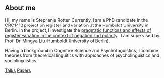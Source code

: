 ## About me

Hi, my name is Stephanie Rotter. Currently, I am a PhD candidate in the [CRC1412](https://sfb1412.hu-berlin.de/de/) project on register and variation at the Humboldt University in Berlin. In the project, I investigate the [pragmatic functions and effects of register variation in the context of negation and polarity](https://sfb1412.hu-berlin.de/projects/a07/) . I am supervised by Prof. Dr. Mingya Liu (Humboldt University of Berlin).

Having a background in Cognitive Science and Psycholinguistics, I combine theories from theoretical linguitics with approaches of psycholinguistics and sociolinguistics. 

[Talks](conferences.md)
[Papers](papers.md)
